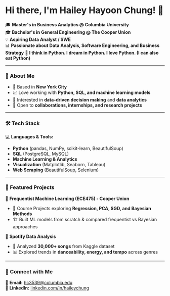 <!--
**hayooniverse/hayooniverse** is a ✨ _special_ ✨ repository because its `README.md` (this file) appears on your GitHub profile.

Here are some ideas to get you started:

- 🔭 I’m currently working on ...
- 🌱 I’m currently learning ...
- 👯 I’m looking to collaborate on ...
- 🤔 I’m looking for help with ...
- 💬 Ask me about ...
- 📫 How to reach me: ...
- 😄 Pronouns: ...
- ⚡ Fun fact: ...
-->

# Hi there, I'm Hailey Hayoon Chung! 👋  
🎓 **Master's in Business Analytics @ Columbia University**  
🎓 **Bachelor's in General Engineering @ The Cooper Union**  
💡 **Aspiring Data Analyst / SWE**  
📊 **Passionate about Data Analysis, Software Engineering, and Business Strategy**
🚀 **I think in Python. I dream in Python. I love Python. (I can also eat Python)**  

---

### 🚀 About Me  
- 📍 Based in **New York City**  
- 📈 Love working with **Python, SQL, and machine learning models**  
- 🎯 Interested in **data-driven decision making** and **data analytics**  
- 💬 Open to **collaborations, internships, and research projects**  

---

### 🛠️ Tech Stack  
💻 **Languages & Tools:**  
- **Python** (pandas, NumPy, scikit-learn, BeautifulSoup)  
- **SQL** (PostgreSQL, MySQL)  
- **Machine Learning & Analytics** 
- **Visualization** (Matplotlib, Seaborn, Tableau)  
- **Web Scraping** (BeautifulSoup, Selenium)  

---

### 📂 Featured Projects  

📌 **Frequentist Machine Learning (ECE475) - Cooper Union**  
- 📖 Course Projects exploring **Regression, PCA, SGD, and Bayesian Methods**  
- 🏗️ Built ML models from scratch & compared frequentist vs Bayesian approaches  
<!-- - 📂 [Project Repository](https://github.com/YOUR_GITHUB_USERNAME/ECE475-ML-Projects) --> 

📌 **Spotify Data Analysis**  
- 🎵 Analyzed **30,000+ songs** from Kaggle dataset  
- 📊 Explored trends in **danceability, energy, and tempo** across genres  

---

### 🔗 Connect with Me  
📧 **Email:** [hc3539@columbia.edu](mailto:hc3539@columbia.edu)  
💼 **LinkedIn:** [linkedin.com/in/haileychung](https://linkedin.com/in/haileychung)  
